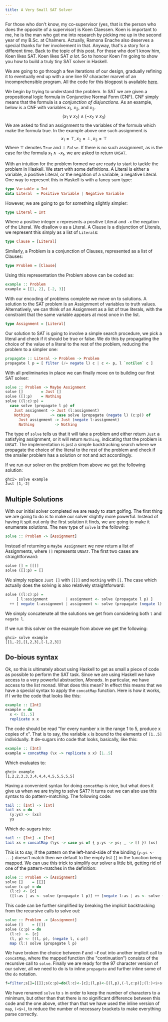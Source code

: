 ```yaml
---
title: A Very Small SAT Solver
---
```


For those who don't know, my co-supervisor (yes, that is the person
who does the opposite of a supervisor) is Koen Claessen.
Koen is important to me, he is the man who got me into research
by picking me up in the second year of my B.Sc. at Chalmers.
Actually, Ramona Enache also deserves a special thanks for her
involvement in that. Anyway, that's a story for a different time.
Back to the topic of this post. For those who don't know him, Koen likes SAT.
Koen likes SAT _a lot_. So to honour Koen I'm going to show you how
to build a truly tiny SAT solver in Haskell.

We are going to go through a few iterations of our design, gradually refining it
to eventually end up with a one line 97 character marvel of an incomprehensible
program. All the code for this blogpost is available [here](../blogposts/SAT).

We begin by trying to understand the problem. In SAT we are given a propositional
logic formula in Conjunctive Normal Form (CNF). 
CNF simply means that the formula is a _conjunction of disjunctions_.
As an example, below is a CNF with variables $x_1$, $x_2$, and $x_3$.
$$
(x_1 \vee x_2) \wedge (\neg x_2 \vee x_3)
$$
We are asked to find an assignment to the variables of the formula which
make the formula true. In the example above one such assignment is
$$
x_1 = \top, x_2 = \bot, x_3 = \top
$$
Where $\top$ denotes `True` and $\bot$ `False`. If there is no such assignment,
as is the case for the formula $x_1 \wedge \neg x_1$, we are asked to return `UNSAT`.

With an intuition for the problem formed we are ready to start to tackle the problem
in Haskell. We start with some definitions. A Literal is either a variable, a positive Literal,
or the negation of a variable, a negative Literal.
One way to represent this in Haskell is with a fancy sum type:
```Haskell
type Variable = Int
data Literal  = Positive Variable | Negative Variable
```
However, we are going to go for something slightly simpler:
```Haskell
type Literal = Int
```
Where a positive integer `x` represents a positive Literal and `-x` the negation
of the Literal. We disallow `0` as a Literal. A Clause is a disjunction of Literals,
we represent this simply as a list of `Literal`s:
```Haskell
type Clause = [Literal]
```
Similarly, a Problem is a conjunction of Clauses, represented as a list of Clauses:
```Haskell
type Problem = [Clause]
```
Using this representation the Problem above can be coded as:
```Haskell
example :: Problem
example = [[1, 2], [-2, 3]]
```
With our encoding of problems complete we move on to solutions.
A solution to the SAT problem is an Assignment of variables to truth values.
Alternatively, we can think of an Assignment as a list of true literals, with
the constraint that the same variable appears at most once in the list.
```Haskell
type Assignment = [Literal]
```
Our solution to SAT is going to involve a simple search procedure, we pick
a literal and check if it should be true or false. We do this by propagating
the choice of the value of a literal to the rest of the problem, reducing
the problem to a simpler one:
```Haskell
propagate :: Literal -> Problem -> Problem
propagate l p = [ filter (/= negate l) c | c <- p, l `notElem` c ]
```
With all preliminaries in place we can finally move on to building our
first SAT solver:
```Haskell
solve :: Problem -> Maybe Assignment
solve []        = Just []
solve ([]:p)    = Nothing
solve ((l:c):p) = 
  case solve (propagate l p) of
    Just assignment -> Just (l:assignment)
    Nothing         -> case solve (propagate (negate l) (c:p)) of
      Just assignment -> Just (negate l:assignment)
      Nothing         -> Nothing
```
The type of `solve` tells us that it will take a problem and either return `Just`
a satisfying assignment, or it will return `Nothing`, indicating that the
problem is `UNSAT`. The implementation is just a simple backtracking search where
we propagate the choice of the literal to the rest of the problem and check
if the smaller problem has a solution or not and act accordingly.

If we run our solver on the problem from above we get the following solution:
```Shell
ghci> solve example
Just [1,-2]
```

## Multiple Solutions

With our initial solver completed we are ready to start golfing.
The first thing we are going to do is to make our solver slightly more powerful.
Instead of having it spit out only the first solution it finds, we are going to make it
enumerate solutions. The new type of `solve` is the following:
```Haskell
solve :: Problem -> [Assignment]
```
Instead of returning a `Maybe Assignment` we now return a list of Assignments, where `[]`
represents `UNSAT`. The first two cases are straightforward:
```Haskell
solve [] = [[]]
solve ([]:p) = []
```
We simply replace `Just []` with `[[]]` and `Nothing` with `[]`. The case which actually
does the solving is also relatively straightforward:
```Haskell
solve ((l:c):p) =
     [ l:assignment        | assignment <- solve (propagate l p) ]
  ++ [ negate l:assignment | assignment <- solve (propagate (negate l) (c:p)) ]
```
We simply concatenate all the solutions we get from considering both `l` and `negate l`.

If we run this solver on the example from above we get the following:
```Shell
ghci> solve example 
[[1,-2],[1,2,3],[-1,2,3]]
```

## Do-bious syntax

Ok, so this is ultimately about using Haskell to get as small a piece of code as possible
to perform the SAT task. Since we are using Haskell we have access to a very powerful abstraction,
_Monads_. In particular, we have access to the list monad. What does this mean? In effect this means
that we have a special syntax to apply the `concatMap` function. Here is how it works, if I write the
code that looks like this:
```Haskell
example :: [Int]
example = do
  x <- [1..5]
  replicate x x
```
The code should be read "for every number x in the range 1 to 5, produce x copies of x".
That is to say, the variable `x` is bound to the elements of `[1..5]` individually.
It de-sugars into code that looks, basically, like this:
```Haskell
example :: [Int]
example = concatMap (\x -> replicate x x) [1..5]
```
Which evaluates to:
```Shell
ghci> example
[1,2,2,3,3,3,4,4,4,4,5,5,5,5,5]
```
Having a convenient syntax for doing `concatMap` is nice, but what does it give us when we
are trying to solve SAT? It turns out we can also use this syntax to do pattern-matching.
The following code:
```Haskell
tail :: [Int] -> [Int]
tail xs = do
  (y:ys) <- [xs]
  ys
```
Which de-sugars into:
```Haskell
tail :: [Int] -> [Int]
tail xs = concatMap (\ys -> case ys of { y:ys -> ys; _ -> [] }) [xs]
```
This is to say, if the pattern on the left-hand-side of the binding (`y:ys <- ...`) doesn't match
then we default to the empty list `[]` in the function being mapped.
We can use this trick to simplify our solver a little bit, getting rid of one of the pattern-matches
in the definition:
```Haskell
solve :: Problem -> [Assignment]
solve []    = [[]]
solve (c:p) = do
  (l:c) <- [c]
  ([l:as | as <- solve (propagate l p)] ++ [negate l:as | as <- solve (propagate (negate l) (c:p))])
```
This code can be further simplified by breaking the implicit backtracking from the recursive calls to
solve out:
```Haskell
solve :: Problem -> [Assignment]
solve []    = [[]]
solve (c:p) = do
  (l:c)  <- [c]
  (l, p) <- [(l, p), (negate l, c:p)]
  map (l:) solve (propagate l p)
```
We have broken the choice between $\ell$ and $\neg\ell$ out into another implicit call to `concatMap`,
where the mapped function (the "continuation") consists of the recursive call to `solve`.
Finally we are ready for the 97 character version of our solver, all we need to do is to inline `propagate`
and further inline some of the `do` notation.
```Haskell
f=filter;s[]=[[]];s(c:p)=do(l:c)<-[c];(l,p)<-[(l,p),(-l,c:p)];(l:)<$>s(f(/=0-l)<$>f(notElem l)p)
```
We have renamed `solve` to `s` in order to keep the number of characters to a minimum, but other than that
there is no significant difference between this code and the one above, other than that we have used
the inline version of `map`, `(<$>)`, to reduce the number of necessary brackets to make everything parse
correctly.
